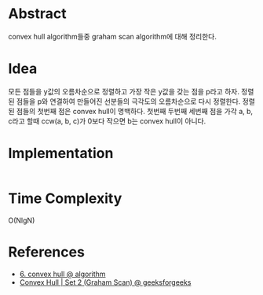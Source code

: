 # Abstract

convex hull algorithm들중 graham scan algorithm에 대해 정리한다.

# Idea

모든 점들을 y값의 오름차순으로 정렬하고 가장 작은 y값을 갖는 점을
p라고 하자. 정렬된 점들을 p와 연결하여 만들어진 선분들의 극각도의
오름차순으로 다시 정렬한다. 정렬된 점들의 첫번째 점은 convex hull이
명백하다. 첫번째 두번째 세번째 점을 가각 a, b, c라고 할때
ccw(a, b, c)가 0보다 작으면 b는 convex hull이 아니다.

# Implementation

```cpp
```

# Time Complexity

O(NlgN)

# References

* [6. convex hull @ algorithm](https://www.youtube.com/watch?v=-HuIMvYROls&list=PLe-ggMe31CTe_5WhGV0F--7CK8MoRUqBd&index=6)
* [Convex Hull | Set 2 (Graham Scan) @ geeksforgeeks](http://www.geeksforgeeks.org/convex-hull-set-2-graham-scan/)

